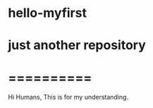 # hello-myfirst
just another repository
==========
==========
==========
Hi Humans,
This is for my understanding.
